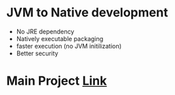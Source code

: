 # JVM to Native development 
- No JRE dependency
- Natively executable packaging
- faster execution (no JVM initilization) 
- Better security 

# Main Project [Link](https://www.graalvm.org/docs/reference-manual/native-image/)